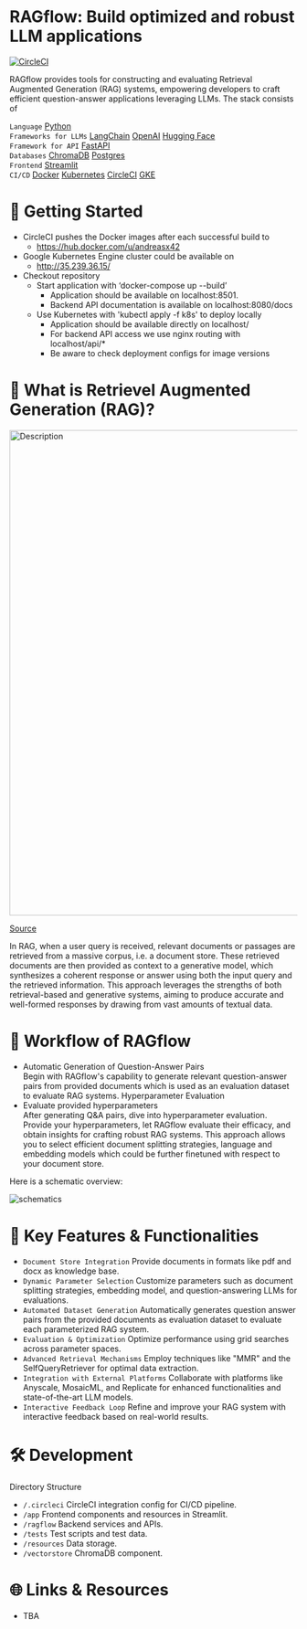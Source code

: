# RAGflow: Build optimized and robust LLM applications

[![CircleCI](https://dl.circleci.com/status-badge/img/circleci/6FfqBzs4fBDyTPvBNqnq5x/8HU8omXUEUaEgrpWMj271K/tree/main.svg?style=shield&circle-token=545d0058e25f4566f54a9282ef976f6a8a77b327)](https://app.circleci.com/pipelines/circleci/6FfqBzs4fBDyTPvBNqnq5x)

RAGflow provides tools for constructing and evaluating Retrieval Augmented Generation (RAG) systems, empowering developers to craft efficient question-answer applications leveraging LLMs. The stack consists of

`Language` [Python](https://www.python.org/)\
`Frameworks for LLMs` [LangChain](https://www.langchain.com/) [OpenAI](https://www.openai.com/) [Hugging Face](https://huggingface.co/)\
`Framework for API` [FastAPI](https://fastapi.tiangolo.com/)\
`Databases` [ChromaDB](https://www.trychroma.com/) [Postgres](https://www.postgresql.org/)\
`Frontend` [Streamlit](https://www.streamlit.io/)\
`CI/CD` [Docker](https://www.docker.com/) [Kubernetes](https://kubernetes.io/) [CircleCI](https://circleci.com/) [GKE](https://cloud.google.com/kubernetes-engine)

# 🚀 Getting Started

- CircleCI pushes the Docker images after each successful build to
  - https://hub.docker.com/u/andreasx42
- Google Kubernetes Engine cluster could be available on
  - http://35.239.36.15/
- Checkout repository
  - Start application with ‘docker-compose up --build’
    - Application should be available on localhost:8501.
    - Backend API documentation is available on localhost:8080/docs
  - Use Kubernetes with 'kubectl apply -f k8s' to deploy locally
    - Application should be available directly on localhost/
    - For backend API access we use nginx routing with localhost/api/\*
    - Be aware to check deployment configs for image versions

# 📖 What is Retrievel Augmented Generation (RAG)?

<img src="https://miro.medium.com/v2/resize:fit:4800/format:webp/1*Jq9bEbitg1Pv4oASwEQwJg.png" alt="Description" width="850"/>
<p align="left"><a href="https://towardsdatascience.com/rag-vs-finetuning-which-is-the-best-tool-to-boost-your-llm-application-94654b1eaba7">Source</a></p>

In RAG, when a user query is received, relevant documents or passages are retrieved from a massive corpus, i.e. a document store. These retrieved documents are then provided as context to a generative model, which synthesizes a coherent response or answer using both the input query and the retrieved information. This approach leverages the strengths of both retrieval-based and generative systems, aiming to produce accurate and well-formed responses by drawing from vast amounts of textual data.

# 🚀 Workflow of RAGflow

- Automatic Generation of Question-Answer Pairs\
  Begin with RAGflow's capability to generate relevant question-answer pairs from provided documents which is used as an evaluation dataset to evaluate RAG systems.
  Hyperparameter Evaluation
- Evaluate provided hyperparameters \
  After generating Q&A pairs, dive into hyperparameter evaluation. Provide your hyperparameters, let RAGflow evaluate their efficacy, and obtain insights for crafting robust RAG systems.
  This approach allows you to select efficient document splitting strategies, language and embedding models which could be further finetuned with respect to your document store.

Here is a schematic overview:

![schematics](https://github.com/AndreasX42/RAGflow/assets/141482745/8ea78a21-8224-4baf-a441-dc4aa8249762)

# 🌟 Key Features & Functionalities

- `Document Store Integration` Provide documents in formats like pdf and docx as knowledge base.
- `Dynamic Parameter Selection` Customize parameters such as document splitting strategies, embedding model, and question-answering LLMs for evaluations.
- `Automated Dataset Generation` Automatically generates question answer pairs from the provided documents as evaluation dataset to evaluate each parameterized RAG system.
- `Evaluation & Optimization` Optimize performance using grid searches across parameter spaces.
- `Advanced Retrieval Mechanisms` Employ techniques like "MMR" and the SelfQueryRetriever for optimal data extraction.
- `Integration with External Platforms` Collaborate with platforms like Anyscale, MosaicML, and Replicate for enhanced functionalities and state-of-the-art LLM models.
- `Interactive Feedback Loop` Refine and improve your RAG system with interactive feedback based on real-world results.

# 🛠️ Development

Directory Structure

- `/.circleci` CircleCI integration config for CI/CD pipeline.
- `/app` Frontend components and resources in Streamlit.
- `/ragflow` Backend services and APIs.
- `/tests` Test scripts and test data.
- `/resources` Data storage.
- `/vectorstore` ChromaDB component.

# 🌐 Links & Resources

- TBA
